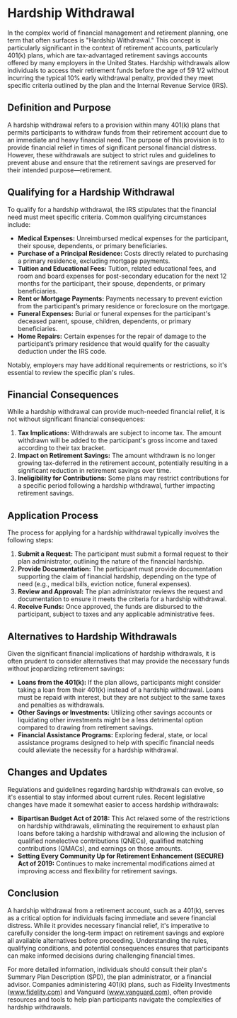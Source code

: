 # Hardship Withdrawal

In the complex world of financial management and retirement planning, one term that often surfaces is "Hardship Withdrawal." This concept is particularly significant in the context of retirement accounts, particularly 401(k) plans, which are tax-advantaged retirement savings accounts offered by many employers in the United States. Hardship withdrawals allow individuals to access their retirement funds before the age of 59 1/2 without incurring the typical 10% early withdrawal penalty, provided they meet specific criteria outlined by the plan and the Internal Revenue Service (IRS).

## Definition and Purpose

A hardship withdrawal refers to a provision within many 401(k) plans that permits participants to withdraw funds from their retirement account due to an immediate and heavy financial need. The purpose of this provision is to provide financial relief in times of significant personal financial distress. However, these withdrawals are subject to strict rules and guidelines to prevent abuse and ensure that the retirement savings are preserved for their intended purpose—retirement.

## Qualifying for a Hardship Withdrawal

To qualify for a hardship withdrawal, the IRS stipulates that the financial need must meet specific criteria. Common qualifying circumstances include:

- **Medical Expenses:** Unreimbursed medical expenses for the participant, their spouse, dependents, or primary beneficiaries.
- **Purchase of a Principal Residence:** Costs directly related to purchasing a primary residence, excluding mortgage payments.
- **Tuition and Educational Fees:** Tuition, related educational fees, and room and board expenses for post-secondary education for the next 12 months for the participant, their spouse, dependents, or primary beneficiaries.
- **Rent or Mortgage Payments:** Payments necessary to prevent eviction from the participant’s primary residence or foreclosure on the mortgage.
- **Funeral Expenses:** Burial or funeral expenses for the participant's deceased parent, spouse, children, dependents, or primary beneficiaries.
- **Home Repairs:** Certain expenses for the repair of damage to the participant’s primary residence that would qualify for the casualty deduction under the IRS code.

Notably, employers may have additional requirements or restrictions, so it's essential to review the specific plan's rules.

## Financial Consequences

While a hardship withdrawal can provide much-needed financial relief, it is not without significant financial consequences:

1. **Tax Implications:** Withdrawals are subject to income tax. The amount withdrawn will be added to the participant's gross income and taxed according to their tax bracket.
2. **Impact on Retirement Savings:** The amount withdrawn is no longer growing tax-deferred in the retirement account, potentially resulting in a significant reduction in retirement savings over time.
3. **Ineligibility for Contributions:** Some plans may restrict contributions for a specific period following a hardship withdrawal, further impacting retirement savings.

## Application Process

The process for applying for a hardship withdrawal typically involves the following steps:

1. **Submit a Request:** The participant must submit a formal request to their plan administrator, outlining the nature of the financial hardship.
2. **Provide Documentation:** The participant must provide documentation supporting the claim of financial hardship, depending on the type of need (e.g., medical bills, eviction notice, funeral expenses).
3. **Review and Approval:** The plan administrator reviews the request and documentation to ensure it meets the criteria for a hardship withdrawal.
4. **Receive Funds:** Once approved, the funds are disbursed to the participant, subject to taxes and any applicable administrative fees.

## Alternatives to Hardship Withdrawals

Given the significant financial implications of hardship withdrawals, it is often prudent to consider alternatives that may provide the necessary funds without jeopardizing retirement savings:

- **Loans from the 401(k):** If the plan allows, participants might consider taking a loan from their 401(k) instead of a hardship withdrawal. Loans must be repaid with interest, but they are not subject to the same taxes and penalties as withdrawals.
- **Other Savings or Investments:** Utilizing other savings accounts or liquidating other investments might be a less detrimental option compared to drawing from retirement savings.
- **Financial Assistance Programs:** Exploring federal, state, or local assistance programs designed to help with specific financial needs could alleviate the necessity for a hardship withdrawal.

## Changes and Updates

Regulations and guidelines regarding hardship withdrawals can evolve, so it's essential to stay informed about current rules. Recent legislative changes have made it somewhat easier to access hardship withdrawals:

- **Bipartisan Budget Act of 2018:** This Act relaxed some of the restrictions on hardship withdrawals, eliminating the requirement to exhaust plan loans before taking a hardship withdrawal and allowing the inclusion of qualified nonelective contributions (QNECs), qualified matching contributions (QMACs), and earnings on those amounts.
- **Setting Every Community Up for Retirement Enhancement (SECURE) Act of 2019:** Continues to make incremental modifications aimed at improving access and flexibility for retirement savings.

## Conclusion

A hardship withdrawal from a retirement account, such as a 401(k), serves as a critical option for individuals facing immediate and severe financial distress. While it provides necessary financial relief, it's imperative to carefully consider the long-term impact on retirement savings and explore all available alternatives before proceeding. Understanding the rules, qualifying conditions, and potential consequences ensures that participants can make informed decisions during challenging financial times.

For more detailed information, individuals should consult their plan's Summary Plan Description (SPD), the plan administrator, or a financial advisor. Companies administering 401(k) plans, such as Fidelity Investments (www.fidelity.com) and Vanguard (www.vanguard.com), often provide resources and tools to help plan participants navigate the complexities of hardship withdrawals.